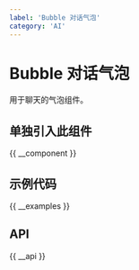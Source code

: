 ```yaml
---
label: 'Bubble 对话气泡'
category: 'AI'
---
```


# Bubble 对话气泡

用于聊天的气泡组件。

## 单独引入此组件

{{ __component }}

## 示例代码

{{ __examples }}

## API

{{ __api }}
